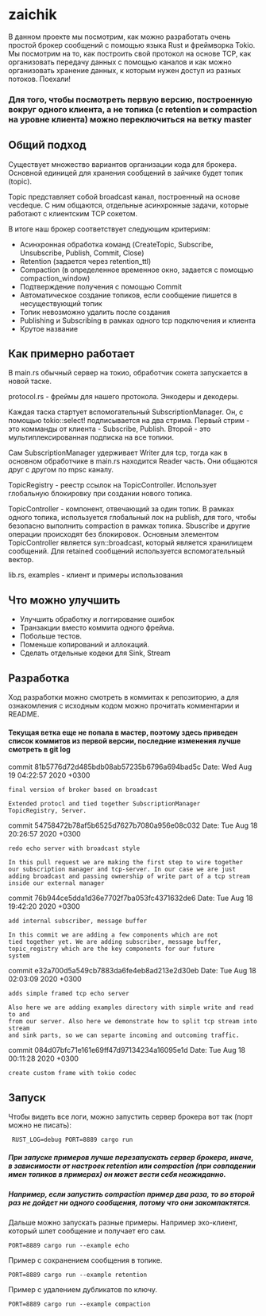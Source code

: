 # zaichik

В данном проекте мы посмотрим, как можно разработать очень простой брокер сообщений с помощью языка Rust и фреймворка Tokio.
Мы посмотрим на то, как построить свой протокол на основе TCP, как организовать передачу данных с помощью каналов
и как можно организовать хранение данных, к которым нужен доступ из разных потоков. Поехали!

### Для того, чтобы посмотреть первую версию, построенную вокруг одного клиента, а не топика (с retention и compaction на уровне клиента) можно переключиться на ветку master

## Общий подход
Существует множество вариантов организации кода для брокера. Основной единицей для
хранения сообщений в зайчике будет топик (topic).

Topic представляет собой broadcast канал, построенный на основе vecdeque. С ним общаются,
отдельные асинхронные задачи, которые работают с клиентским TCP сокетом.

В итоге наш брокер соответствует следующим критериям:

- Асинхронная обработка команд (CreateTopic, Subscribe, Unsubscribe, Publish, Commit, Close)
- Retention (задается через retention_ttl)
- Compaction (в определенное временное окно, задается с помощью compaction_window)
- Подтверждение получения с помощью Commit
- Автоматическое создание топиков, если сообщение пишется в несуществующий топик
- Топик невозможно удалить после создания
- Publishing и Subscribing в рамках одного tcp подключения и клиента
- Крутое название

## Как примерно работает
В main.rs обычный сервер на токио, обработчик сокета запускается в новой таске.

protocol.rs - фреймы для нашего протокола. Энкодеры и декодеры.

Каждая таска стартует вспомогательный SubscriptionManager. Он, с помощью tokio::select! подписывается на два стрима.
Первый стрим - это комманды от клиента - Subscribe, Publish. Второй - это мультиплексированная подписка на все топики.

Сам SubscriptionManager удерживает Writer для tcp, тогда как в основном обработчике в main.rs находится Reader часть.
Они общаются друг с другом по mpsc каналу.

TopicRegistry - реестр ссылок на TopicController. Использует глобальную блокировку при создании нового топика.

TopicController - компонент, отвечающий за один топик. В рамках одного топика, используется глобальный лок на publish,
для того, чтобы безопасно выполнить compaction в рамках топика. Sbuscribe и другие операции происходят без блокировок.
Основным элементом TopicController является syn::broadcast, который является хранилищем сообщений.
Для retained сообщений используется вспомогательный вектор.

lib.rs, examples - клиент и примеры использования

## Что можно улучшить
- Улучшить обработку и логгирование ошибок
- Транзакции вместо коммита одного фрейма.
- Побольше тестов.
- Поменьше копирований и аллокаций.
- Сделать отдельные кодеки для Sink, Stream

## Разработка
Ход разработки можно смотреть в коммитах к репозиторию, а для ознакомления с исходным кодом можно прочитать комментарии и 
README.

#### Текущая ветка еще не попала в мастер, поэтому здесь приведен список коммитов из первой версии, последние изменения лучше смотреть в git log

commit 81b5776d72d485bdb08ab57235b6796a694bad5c
Date:   Wed Aug 19 04:22:57 2020 +0300

    final version of broker based on broadcast
    
    Extended protocl and tied together SubscriptionManager
    TopicRegistry, Server.

commit 54758472b78af5b6525d7627b7080a956e08c032
Date:   Tue Aug 18 20:26:57 2020 +0300

    redo echo server with broadcast style
    
    In this pull request we are making the first step to wire together
    our subscription manager and tcp-server. In our case we are just
    adding broadcast and passing ownership of write part of a tcp stream
    inside our external manager

commit 76b944ce5dda1d36e7702f7ba053fc4371632de6
Date:   Tue Aug 18 19:42:20 2020 +0300

    add internal subscriber, message buffer
    
    In this commit we are adding a few components which are not
    tied together yet. We are adding subscriber, message buffer,
    topic_registry which are the key components for our future
    system

commit e32a700d5a549cb7883da6fe4eb8ad213e2d30eb
Date:   Tue Aug 18 02:03:09 2020 +0300

    adds simple framed tcp echo server
    
    Also here we are adding examples directory with simple write and read to and
    from our server. Also here we demonstrate how to split tcp stream into stream
    and sink parts, so we can separte incoming and outcoming traffic.

commit 084d07bfc71e161e69ff47d97134234a16095e1d
Date:   Tue Aug 18 00:11:28 2020 +0300

    create custom frame with tokio codec


## Запуск
Чтобы видеть все логи, можно запустить сервер брокера вот так (порт можно не писать):
```
 RUST_LOG=debug PORT=8889 cargo run
```

##### При запуске примеров лучше перезапускать сервер брокера, иначе, в зависимости от настроек retention или compaction (при совпадении имен топиков в примерах) он может вести себя неожиданно.
##### Например, если запустить compaction пример два раза, то во второй раз не дойдет ни одного сообщения, потому что они закомпактятся.

Дальше можно запускать разные примеры. Например эхо-клиент, который шлет сообщение и получает его сам.
```
PORT=8889 cargo run --example echo
```

Пример с сохранением сообщения в топике.
```
PORT=8889 cargo run --example retention
```

Пример с удалением дубликатов по ключу.
```
PORT=8889 cargo run --example compaction  
```
